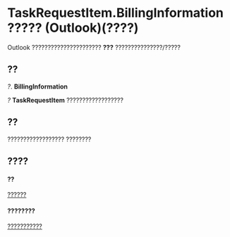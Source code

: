 
# TaskRequestItem.BillingInformation ????? (Outlook)(????)

Outlook ?????????????????????? **???** ???????????????/?????


## ??

 _?_. **BillingInformation**

 _?_ **TaskRequestItem** ??????????????????


## ??

?????????????????? ????????


## ????


#### ??


[??????](2908a28a-634c-e786-aa53-f3e32038b727.md)
#### ????????


[???????????](http://msdn.microsoft.com/library/d43114ee-be91-ff02-3424-525da2cf3a50%28Office.15%29.aspx)